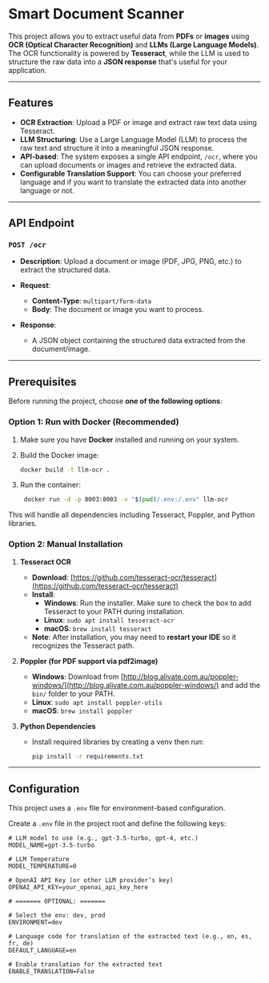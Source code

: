 # Smart Document Scanner

This project allows you to extract useful data from **PDFs** or **images** using **OCR (Optical Character Recognition)** and **LLMs (Large Language Models)**. The OCR functionality is powered by **Tesseract**, while the LLM is used to structure the raw data into a **JSON response** that's useful for your application.

---

## Features

- **OCR Extraction**: Upload a PDF or image and extract raw text data using Tesseract.
- **LLM Structuring**: Use a Large Language Model (LLM) to process the raw text and structure it into a meaningful JSON response.
- **API-based**: The system exposes a single API endpoint, `/ocr`, where you can upload documents or images and retrieve the extracted data.
- **Configurable Translation Support**: You can choose your preferred language and if you want to translate the extracted data into another language or not.

---

## API Endpoint

### `POST /ocr`

- **Description**: Upload a document or image (PDF, JPG, PNG, etc.) to extract the structured data.
- **Request**:
  - **Content-Type**: `multipart/form-data`
  - **Body**: The document or image you want to process.
  
- **Response**:
  - A JSON object containing the structured data extracted from the document/image.

---

## Prerequisites

Before running the project, choose **one of the following options**:
### Option 1: Run with Docker (Recommended)
1. Make sure you have **Docker** installed and running on your system.
2. Build the Docker image:

   ```bash
   docker build -t llm-ocr .
   ```
3. Run the container:
   ```bash
    docker run -d -p 8003:8003 -v "$(pwd)/.env:/.env" llm-ocr
   ```
This will handle all dependencies including Tesseract, Poppler, and Python libraries.

### Option 2: Manual Installation

1. **Tesseract OCR**

   - **Download**: [https://github.com/tesseract-ocr/tesseract](https://github.com/tesseract-ocr/tesseract)
   - **Install**:
     - **Windows**: Run the installer. Make sure to check the box to add Tesseract to your PATH during installation.
     - **Linux**: `sudo apt install tesseract-ocr`
     - **macOS**: `brew install tesseract`
   - **Note**: After installation, you may need to **restart your IDE** so it recognizes the Tesseract path.

2. **Poppler (for PDF support via pdf2image)**

   - **Windows**: Download from [http://blog.alivate.com.au/poppler-windows/](http://blog.alivate.com.au/poppler-windows/) and add the `bin/` folder to your PATH.
   - **Linux**: `sudo apt install poppler-utils`
   - **macOS**: `brew install poppler`

3. **Python Dependencies**

   - Install required libraries by creating a venv then run:

     ```bash
     pip install -r requirements.txt
     ```

---

## Configuration

This project uses a `.env` file for environment-based configuration.

Create a `.env` file in the project root and define the following keys:

```env
# LLM model to use (e.g., gpt-3.5-turbo, gpt-4, etc.)
MODEL_NAME=gpt-3.5-turbo

# LLM Temperature
MODEL_TEMPERATURE=0

# OpenAI API Key (or other LLM provider’s key)
OPENAI_API_KEY=your_openai_api_key_here

# ======= OPTIONAL: =======

# Select the env: dev, prod
ENVIRONMENT=dev

# Language code for translation of the extracted text (e.g., en, es, fr, de)
DEFAULT_LANGUAGE=en

# Enable translation for the extracted text
ENABLE_TRANSLATION=False
